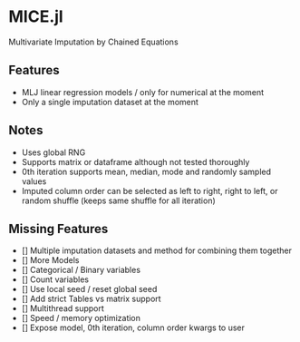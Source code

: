 # MICE.jl
Multivariate Imputation by Chained Equations

## Features
* MLJ linear regression models / only for numerical at the moment
* Only a single imputation dataset at the moment

## Notes
* Uses global RNG
* Supports matrix or dataframe although not tested thoroughly
* 0th iteration supports mean, median, mode and randomly sampled values
* Imputed column order can be selected as left to right, right to left, or random shuffle (keeps same shuffle for all iteration)

## Missing Features

* [] Multiple imputation datasets and method for combining them together
* [] More Models
* [] Categorical / Binary variables
* [] Count variables
* [] Use local seed / reset global seed
* [] Add strict Tables vs matrix support
* [] Multithread support
* [] Speed / memory optimization
* [] Expose model, 0th iteration, column order kwargs to user